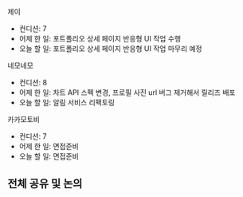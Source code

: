 
제이
- 컨디션: 7
- 어제 한 일: 포트폴리오 상세 페이지 반응형 UI 작업 수행 
- 오늘 할 일: 포트폴리오 상세 페이지 반응형 UI 작업 마무리 예정

네모네모
- 컨디션: 8
- 어제 한 일: 차트 API 스펙 변경, 프로필 사진 url 버그 제거해서 릴리즈 배포 
- 오늘 할 일: 알림 서비스 리팩토링

카카모토비
- 컨디션: 7
- 어제 한 일: 면접준비 
- 오늘 할 일: 면접준비

## 전체 공유 및 논의
